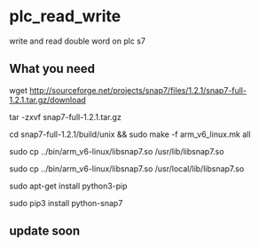# plc_read_write
write and read double word on plc s7

## What you need
wget http://sourceforge.net/projects/snap7/files/1.2.1/snap7-full-1.2.1.tar.gz/download

tar -zxvf snap7-full-1.2.1.tar.gz

cd snap7-full-1.2.1/build/unix && sudo make -f arm_v6_linux.mk all

sudo cp ../bin/arm_v6-linux/libsnap7.so /usr/lib/libsnap7.so

sudo cp ../bin/arm_v6-linux/libsnap7.so /usr/local/lib/libsnap7.so

sudo apt-get install python3-pip

sudo pip3 install python-snap7

## update soon



